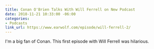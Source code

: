 ```yaml
---
title: Conan O'Brien Talks With Will Ferrell on New Podcast
date: 2018-11-21 10:33:00 -06:00
categories:
- Podcasts
link_url: https://www.earwolf.com/episode/will-ferrell-2/
---
```


I'm a big fan of Conan. This first episode with Will Ferrell was hilarious.
